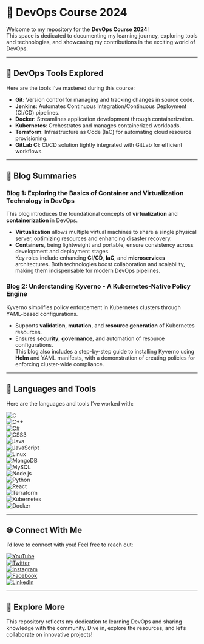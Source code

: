 # 🚀 **DevOps Course 2024**  

Welcome to my repository for the **DevOps Course 2024**!  
This space is dedicated to documenting my learning journey, exploring tools and technologies, and showcasing my contributions in the exciting world of DevOps.  

---

## 📌 **DevOps Tools Explored**  
Here are the tools I’ve mastered during this course:  

- **Git**: Version control for managing and tracking changes in source code.  
- **Jenkins**: Automates Continuous Integration/Continuous Deployment (CI/CD) pipelines.  
- **Docker**: Streamlines application development through containerization.  
- **Kubernetes**: Orchestrates and manages containerized workloads.  
- **Terraform**: Infrastructure as Code (IaC) for automating cloud resource provisioning.  
- **GitLab CI**: CI/CD solution tightly integrated with GitLab for efficient workflows.  

---

## 📝 **Blog Summaries**  

### **Blog 1: Exploring the Basics of Container and Virtualization Technology in DevOps**  
This blog introduces the foundational concepts of **virtualization** and **containerization** in DevOps.  
- **Virtualization** allows multiple virtual machines to share a single physical server, optimizing resources and enhancing disaster recovery.  
- **Containers**, being lightweight and portable, ensure consistency across development and deployment stages.  
Key roles include enhancing **CI/CD**, **IaC**, and **microservices** architectures. Both technologies boost collaboration and scalability, making them indispensable for modern DevOps pipelines.  

### **Blog 2: Understanding Kyverno - A Kubernetes-Native Policy Engine**  
Kyverno simplifies policy enforcement in Kubernetes clusters through YAML-based configurations.  
- Supports **validation**, **mutation**, and **resource generation** of Kubernetes resources.  
- Ensures **security**, **governance**, and automation of resource configurations.  
This blog also includes a step-by-step guide to installing Kyverno using **Helm** and YAML manifests, with a demonstration of creating policies for enforcing cluster-wide compliance.  

---

## 🌟 **Languages and Tools**  
Here are the languages and tools I’ve worked with:  

![C](https://img.shields.io/badge/C-00599C?style=for-the-badge&logo=c&logoColor=white)  
![C++](https://img.shields.io/badge/C++-00599C?style=for-the-badge&logo=cplusplus&logoColor=white)  
![C#](https://img.shields.io/badge/C%23-239120?style=for-the-badge&logo=csharp&logoColor=white)  
![CSS3](https://img.shields.io/badge/CSS3-1572B6?style=for-the-badge&logo=css3&logoColor=white)  
![Java](https://img.shields.io/badge/Java-ED8B00?style=for-the-badge&logo=java&logoColor=white)  
![JavaScript](https://img.shields.io/badge/JavaScript-F7DF1E?style=for-the-badge&logo=javascript&logoColor=black)  
![Linux](https://img.shields.io/badge/Linux-FCC624?style=for-the-badge&logo=linux&logoColor=black)  
![MongoDB](https://img.shields.io/badge/MongoDB-4EA94B?style=for-the-badge&logo=mongodb&logoColor=white)  
![MySQL](https://img.shields.io/badge/MySQL-4479A1?style=for-the-badge&logo=mysql&logoColor=white)  
![Node.js](https://img.shields.io/badge/Node.js-339933?style=for-the-badge&logo=nodedotjs&logoColor=white)  
![Python](https://img.shields.io/badge/Python-14354C?style=for-the-badge&logo=python&logoColor=white)  
![React](https://img.shields.io/badge/React-20232A?style=for-the-badge&logo=react&logoColor=61DAFB)  
![Terraform](https://img.shields.io/badge/Terraform-623CE4?style=for-the-badge&logo=terraform&logoColor=white)  
![Kubernetes](https://img.shields.io/badge/Kubernetes-326CE5?style=for-the-badge&logo=kubernetes&logoColor=white)  
![Docker](https://img.shields.io/badge/Docker-2496ED?style=for-the-badge&logo=docker&logoColor=white)  

---

## 🌐 **Connect With Me**  
I’d love to connect with you! Feel free to reach out:  

[![YouTube](https://img.shields.io/badge/YouTube-FF0000?style=for-the-badge&logo=youtube&logoColor=white)](https://www.youtube.com/channel/UCogIhNJd_Z-y86g4Fc3N3vA)  
[![Twitter](https://img.shields.io/badge/Twitter-1DA1F2?style=for-the-badge&logo=twitter&logoColor=white)](https://mobile.twitter.com/suffiism)  
[![Instagram](https://img.shields.io/badge/Instagram-E4405F?style=for-the-badge&logo=instagram&logoColor=white)](https://www.instagram.com/photographybysufian)  
[![Facebook](https://img.shields.io/badge/Facebook-1877F2?style=for-the-badge&logo=facebook&logoColor=white)](https://www.facebook.com/suffiism)  
[![LinkedIn](https://img.shields.io/badge/LinkedIn-0A66C2?style=for-the-badge&logo=linkedin&logoColor=white)](https://www.linkedin.com/in/suffiism)  

---

## 📂 **Explore More**  
This repository reflects my dedication to learning DevOps and sharing knowledge with the community. Dive in, explore the resources, and let’s collaborate on innovative projects!  
